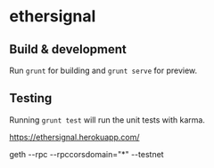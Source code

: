 # ethersignal

## Build & development

Run `grunt` for building and `grunt serve` for preview.

## Testing

Running `grunt test` will run the unit tests with karma.

https://ethersignal.herokuapp.com/

geth --rpc  --rpccorsdomain="*" --testnet

